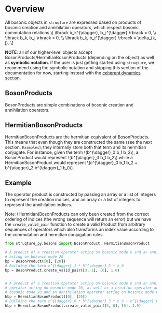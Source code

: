 # Overview

All bosonic objects in `struqture` are expressed based on products of bosonic creation and annihilation operators, which respect bosonic commutation relations
\\[ \lbrack b_k^{\dagger}, b_j^{\dagger} \rbrack = 0, \\\\
    \lbrack b_k, b_j \rbrack = 0, \\\\
    \lbrack b_k, b_j^{\dagger} \rbrack = \delta_{k, j}. \\]

**NOTE**: all of our higher-level objects accept BosonProducts/HermitianBosonProducts (depending on the object) as well as **symbolic notation**. If the user is just getting started using `struqture`, we recommend using the symbolic notation and skipping this section of the documentation for now, starting instead with the [coherent dynamics section](./noisefree.md).

## BosonProducts

BosonProducts are simple combinations of bosonic creation and annihilation operators.

## HermitianBosonProducts

HermitianBosonProducts are the hermitian equivalent of BosonProducts. This means that even though they are constructed the same (see the next section, `Examples`), they internally store both that term and its hermitian conjugate. For instance, given the term \\(b^{\dagger}_0 b_1 b_2\\), a BosonProduct would represent \\(b^{\dagger}_0 b_1 b_2\\) while a HermitianBosonProduct would represent \\(c^{\dagger}_0 b_1 b_2 + b^{\dagger}_2 b^{\dagger}_1 b_0\\).

## Example

The operator product is constructed by passing an array or a list of integers to represent the creation indices, and an array or a list of integers to represent the annihilation indices.

Note: (Hermitian)BosonProducts can only been created from the correct ordering of indices (the wrong sequence will return an error) but we have the `create_valid_pair` function to create a valid Product from arbitrary sequences of operators which also transforms an index value according to the commutation and hermitian conjugation rules.

```python
from struqture_py.bosons import BosonProduct, HermitianBosonProduct

# A product of a creation operator acting on bosonic mode 0 and an annihilation operator
# acting on bosonic mode 20
bp = BosonProduct([0], [20])
# Building the term b^{\dagger}_1 * b^{\dagger}_3 * b_0
bp = BosonProduct.create_valid_pair([3, 1], [0], 1.0)


# A product of a creation operator acting on bosonic mode 0 and an annihilation
# operator acting on bosonic mode 20, as well as a creation operator acting on
# bosonic mode 20 and an annihilation operator acting on bosonic mode 0
hbp = HermitianBosonProduct([0], [20])
# Building the term b^{\dagger}_0 * b^{\dagger}_3 * b_0 + b^{\dagger}_0 * b_3 * b_0
hbp = HermitianBosonProduct.create_valid_pair([3, 0], [0], 1.0)
```
